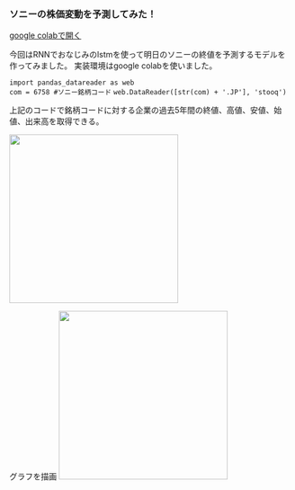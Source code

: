 ### ソニーの株価変動を予測してみた！

[google colabで開く](https://colab.research.google.com/drive/1PkRAXsBzbp4z9OTw9KnpAli7WlG19N_O?usp=sharing)

今回はRNNでおなじみのlstmを使って明日のソニーの終値を予測するモデルを作ってみました。
実装環境はgoogle colabを使いました。

`import pandas_datareader as web`<br>
`com = 6758 #ソニー銘柄コード`
`web.DataReader([str(com) + '.JP'], 'stooq')`<br>

上記のコードで銘柄コードに対する企業の過去5年間の終値、高値、安値、始値、出来高を取得できる。

<img src="https://uploda1.ysklog.net/49edcf2db85d8fff471c2851a80ff6cb.png" width="300px">

グラフを描画
<img src="https://uploda3.ysklog.net/37da57f1445fd0111fa92fd610c8953d.png" width="300px">
